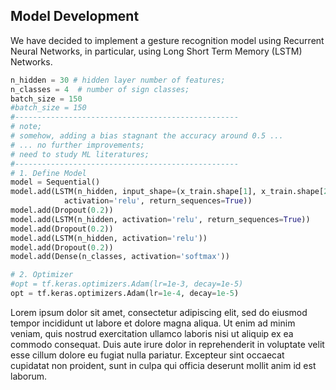 ## Model Development

We have decided to implement a gesture recognition model using Recurrent Neural Networks, 
in particular, using Long Short Term Memory (LSTM) Networks.

```python
n_hidden = 30 # hidden layer number of features;
n_classes = 4  # number of sign classes;
batch_size = 150
#batch_size = 150
#--------------------------------------------------
# note;
# somehow, adding a bias stagnant the accuracy around 0.5 ...
# ... no further improvements;
# need to study ML literatures;
#--------------------------------------------------
# 1. Define Model
model = Sequential()
model.add(LSTM(n_hidden, input_shape=(x_train.shape[1], x_train.shape[2]), 
            activation='relu', return_sequences=True))
model.add(Dropout(0.2))
model.add(LSTM(n_hidden, activation='relu', return_sequences=True))
model.add(Dropout(0.2))
model.add(LSTM(n_hidden, activation='relu'))
model.add(Dropout(0.2))
model.add(Dense(n_classes, activation='softmax'))

# 2. Optimizer
#opt = tf.keras.optimizers.Adam(lr=1e-3, decay=1e-5)
opt = tf.keras.optimizers.Adam(lr=1e-4, decay=1e-5)
```

Lorem ipsum dolor sit amet, consectetur adipiscing elit, sed do eiusmod tempor incididunt ut labore et dolore magna aliqua. Ut enim ad minim veniam, quis nostrud exercitation ullamco laboris nisi ut aliquip ex ea commodo consequat. Duis aute irure dolor in reprehenderit in voluptate velit esse cillum dolore eu fugiat nulla pariatur. Excepteur sint occaecat cupidatat non proident, sunt in culpa qui officia deserunt mollit anim id est laborum.

